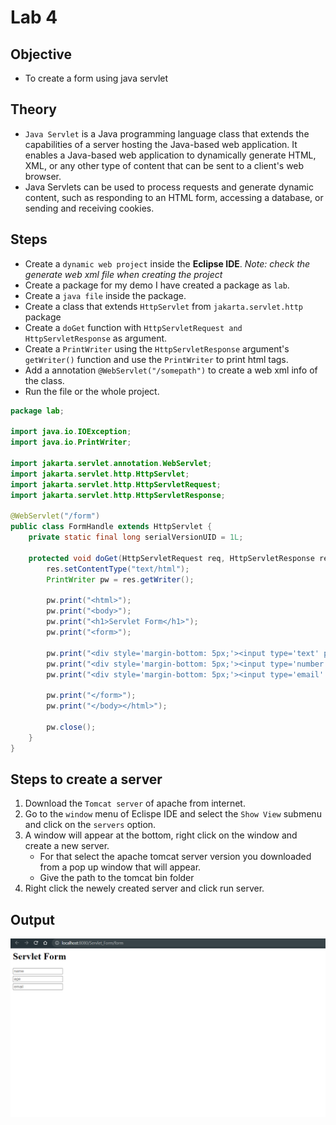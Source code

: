 # Lab 4

## Objective

- To create a form using java servlet

## Theory

- `Java Servlet` is a Java programming language class that extends the capabilities of a server hosting the Java-based web application. It enables a Java-based web application to dynamically generate HTML, XML, or any other type of content that can be sent to a client's web browser.
- Java Servlets can be used to process requests and generate dynamic content, such as responding to an HTML form, accessing a database, or sending and receiving cookies.

## Steps

- Create a `dynamic web project` inside the **Eclipse IDE**. *Note: check the generate web xml file when creating the project*
- Create a package for my demo I have created a package as `lab`.
- Create a `java file` inside the package.
- Create a class that extends `HttpServlet` from `jakarta.servlet.http` package
- Create a `doGet` function with `HttpServletRequest and HttpServletResponse` as argument.
- Create a `PrintWriter` using the `HttpServletResponse` argument's `getWriter()` function and use the `PrintWriter` to print html tags.
- Add a annotation `@WebServlet("/somepath")` to create a web xml info of the class.
- Run the file or the whole project.

```java
package lab;

import java.io.IOException;
import java.io.PrintWriter;

import jakarta.servlet.annotation.WebServlet;
import jakarta.servlet.http.HttpServlet;
import jakarta.servlet.http.HttpServletRequest;
import jakarta.servlet.http.HttpServletResponse;

@WebServlet("/form")
public class FormHandle extends HttpServlet {
	private static final long serialVersionUID = 1L;

	protected void doGet(HttpServletRequest req, HttpServletResponse res) throws IOException {
		res.setContentType("text/html");
		PrintWriter pw = res.getWriter();
		
		pw.print("<html>");
		pw.print("<body>");
		pw.print("<h1>Servlet Form</h1>");
		pw.print("<form>");
		
		pw.print("<div style='margin-bottom: 5px;'><input type='text' placeholder='name' /></div>");
		pw.print("<div style='margin-bottom: 5px;'><input type='number' placeholder='age' /></div>");
		pw.print("<div style='margin-bottom: 5px;'><input type='email' placeholder='email' /></div>");
		
		pw.print("</form>");
		pw.print("</body></html>");
		
		pw.close();
	}
}
```

## Steps to create a server

1. Download the `Tomcat server` of apache from internet.
2. Go to the `window` menu of Eclispe IDE and select the `Show View` submenu and click on the `servers` option.
3. A window will appear at the bottom, right click on the window and create a new server.
    - For that select the apache tomcat server version you downloaded from a pop up window that will appear.
    - Give the path to the tomcat bin folder
4. Right click the newely created server and click run server. 

## Output

![Servlet form](../../assets/servlet_form.png)